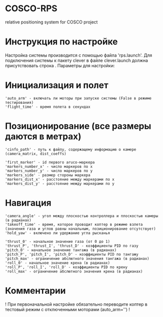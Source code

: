 # COSCO-RPS
relative positioning system for COSCO project

# Инструкция по настройке

Настройка системы производится с помощью файла 'rps.launch'. 
Для подключения системы к пакету clever в файле clever.launch должна присутствовать строка <arg name="rps" default="true"/>.
Параметры для настройки:

  # Инициализация и полет
	'auto_arm' - включать ли моторы при запуске системы (False в режиме тестирования)
	'flight_time' - время полета в секундах
  
  # Позиционирование (все размеры даются в метрах)
	'cinfo_path' - путь к файлу, содержащему информацию о камере (camera_matrix, dist_coeffs)
  
	'first_marker' - id первого aruco-маркера
	'markers_number_x' - число маркеров по x
	'markers_number_y' - число маркеров по y 
	'markers_side' - размер стороны маркера	 
  	'markers_dist_x' - расстояние между маркерами по x
	'markers_dist_y' - расстояние между маркерами по y

  # Навигация
	'camera_angle' - угол между плоскостью контроллера и плоскостью камеры (в радианах)
	'takeoff_time' - время, которое проводит коптер в режиме взлета (значения газа и углов равны начальным, позиционирование отсутствует)
  	'hold_yaw' - включено ли удержание угла рысканья

	'thrust_0' - начальное значение газа (от 0 до 1)
	'thrust_P', 'thrust_I', 'thrust_D' - коэффициенты PID по газу
	'pitch_0' - начальное значение тангажа (в радианах)
	'pitch_P', 'pitch_I', 'pitch_D' - коэффициенты PID по тангажу
	'pitch_max' - ограничение абслютного значения тангажа (в радианах)
  	'roll_0' - начальное значение крена (в радианах)
	'roll_P', 'roll_I', 'roll_D' - коэффициенты PID по крену
	'roll_max' - ограничение абслютного значения крена (в радианах)
  
 # Комментарии
 ! При первоначальной настройке обязательно переводите коптер в тестовый режим с отключенными моторами (auto_arm='') !
